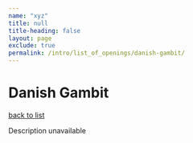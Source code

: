 ```yaml
---
name: "xyz"
title: null
title-heading: false
layout: page
exclude: true
permalink: /intro/list_of_openings/danish-gambit/
---
```


# Danish Gambit

[back to list](../../list_of_openings)

Description unavailable